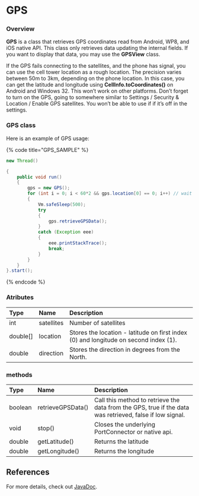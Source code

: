 # GPS

### Overview

**GPS** is a class that retrieves GPS coordinates read from Android, WP8, and iOS native API. This class only retrieves data updating the internal fields. If you want to display that data, you may use the **GPSView** class.

If the GPS fails connecting to the satellites, and the phone has signal, you can use the cell tower location as a rough location. The precision varies between 50m to 3km, depending on the phone location. In this case, you can get the latitude and longitude using **CellInfo.toCoordinates\(\)** on Android and Windows 32. This won’t work on other platforms. Don’t forget to turn on the GPS, going to somewhere similar to Settings / Security & Location / Enable GPS satellites. You won’t be able to use if if it’s off in the settings.

### GPS class

Here is an example of GPS usage:

{% code title="GPS\_SAMPLE" %}
```java
new Thread()

{
	public void run()
	{
		gps = new GPS();
		for (int i = 0; i < 60*2 && gps.location[0] == 0; i++) // wait 60s
		{
			Vm.safeSleep(500);
			try
			{
				gps.retrieveGPSData();
			}
			catch (Exception eee)
			{
				eee.printStackTrace();
				break;
			}
		}
	}
}.start();
```
{% endcode %}

### Atributes

| Type | Name | Description |
| :--- | :--- | :--- |
| int | satellites | Number of satellites  |
| double\[\]  | location | Stores the location - latitude on first index \(0\) and longitude on second index \(1\). |
| double | direction | Stores the direction in degrees from the North. |

### methods

| **Type** | Name | Description |
| :--- | :--- | :--- |
| boolean | retrieveGPSData\(\) | Call this method to retrieve the data from the GPS, true if the data was retrieved, false if low signal. |
| void |  stop\(\) | Closes the underlying PortConnector or native api. |
| double | getLatitude\(\) | Returns the latitude |
| double | getLongitude\(\) | Returns the longitude |

## **References**

For more details, check out [JavaDoc](https://rs.totalcross.com/doc/).



